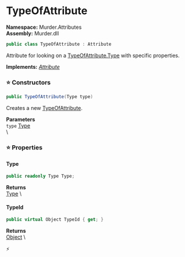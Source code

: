 # TypeOfAttribute

**Namespace:** Murder.Attributes \
**Assembly:** Murder.dll

```csharp
public class TypeOfAttribute : Attribute
```

Attribute for looking on a [TypeOfAttribute.Type](../../Murder/Attributes/TypeOfAttribute.html#Type) with specific properties.

**Implements:** _[Attribute](https://learn.microsoft.com/en-us/dotnet/api/System.Attribute?view=net-7.0)_

### ⭐ Constructors
```csharp
public TypeOfAttribute(Type type)
```

Creates a new [TypeOfAttribute](../..//Murder/Attributes/TypeOfAttribute.html).

**Parameters** \
`type` [Type](https://learn.microsoft.com/en-us/dotnet/api/System.Type?view=net-7.0) \
\

### ⭐ Properties
#### Type
```csharp
public readonly Type Type;
```

**Returns** \
[Type](https://learn.microsoft.com/en-us/dotnet/api/System.Type?view=net-7.0) \
#### TypeId
```csharp
public virtual Object TypeId { get; }
```

**Returns** \
[Object](https://learn.microsoft.com/en-us/dotnet/api/System.Object?view=net-7.0) \


⚡